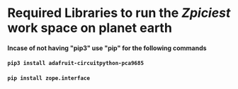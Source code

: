 # Required Libraries to run the *Zpiciest* work space on planet earth
#### Incase of not having "pip3" use "pip" for the following commands  
#### `pip3 install adafruit-circuitpython-pca9685`
#### `pip install zope.interface`

